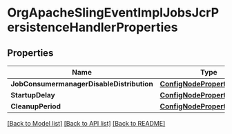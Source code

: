 # OrgApacheSlingEventImplJobsJcrPersistenceHandlerProperties

## Properties
Name | Type | Description | Notes
------------ | ------------- | ------------- | -------------
**JobConsumermanagerDisableDistribution** | [**ConfigNodePropertyBoolean**](configNodePropertyBoolean.md) |  | [optional] 
**StartupDelay** | [**ConfigNodePropertyInteger**](configNodePropertyInteger.md) |  | [optional] 
**CleanupPeriod** | [**ConfigNodePropertyInteger**](configNodePropertyInteger.md) |  | [optional] 

[[Back to Model list]](../README.md#documentation-for-models) [[Back to API list]](../README.md#documentation-for-api-endpoints) [[Back to README]](../README.md)


